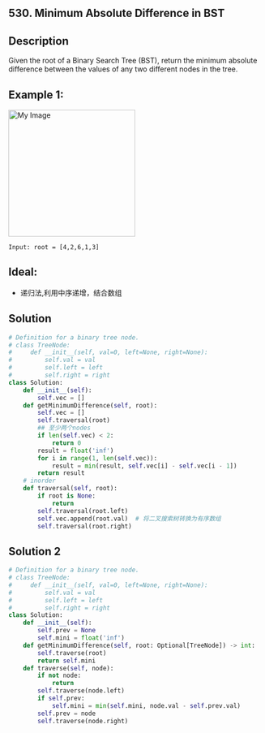 ## 530. Minimum Absolute Difference in BST

## Description
Given the root of a Binary Search Tree (BST), return the minimum absolute difference between the values of any two different nodes in the tree.

## Example 1:

<img src="https://assets.leetcode.com/uploads/2021/02/05/bst1.jpg
" alt="My Image" height="250" />

```
Input: root = [4,2,6,1,3]
```

## Ideal: 
* 递归法,利用中序递增，结合数组


## Solution
```python
# Definition for a binary tree node.
# class TreeNode:
#     def __init__(self, val=0, left=None, right=None):
#         self.val = val
#         self.left = left
#         self.right = right
class Solution:
    def __init__(self):
        self.vec = []
    def getMinimumDifference(self, root):
        self.vec = []
        self.traversal(root)
        ## 至少两个nodes
        if len(self.vec) < 2:
            return 0
        result = float('inf')
        for i in range(1, len(self.vec)):
            result = min(result, self.vec[i] - self.vec[i - 1])
        return result
    # inorder
    def traversal(self, root):
        if root is None:
            return
        self.traversal(root.left)
        self.vec.append(root.val)  # 将二叉搜索树转换为有序数组
        self.traversal(root.right)
```

## Solution 2
```python
# Definition for a binary tree node.
# class TreeNode:
#     def __init__(self, val=0, left=None, right=None):
#         self.val = val
#         self.left = left
#         self.right = right
class Solution:
    def __init__(self):
        self.prev = None
        self.mini = float('inf')
    def getMinimumDifference(self, root: Optional[TreeNode]) -> int:
        self.traverse(root)
        return self.mini
    def traverse(self, node):
        if not node:
            return
        self.traverse(node.left)
        if self.prev:
            self.mini = min(self.mini, node.val - self.prev.val)
        self.prev = node
        self.traverse(node.right)
```